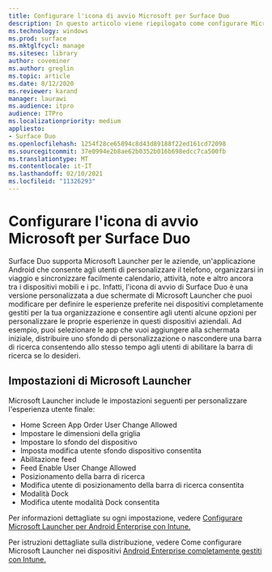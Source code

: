 ```yaml
---
title: Configurare l'icona di avvio Microsoft per Surface Duo
description: In questo articolo viene riepilogato come configurare Microsoft Launcher per i dispositivi gestiti in ambienti commerciali.
ms.technology: windows
ms.prod: surface
ms.mktglfcycl: manage
ms.sitesec: library
author: coveminer
ms.author: greglin
ms.topic: article
ms.date: 8/12/2020
ms.reviewer: karand
manager: laurawi
ms.audience: itpro
audience: ITPro
ms.localizationpriority: medium
appliesto:
- Surface Duo
ms.openlocfilehash: 1254f28ce65894c8d43d89188f22ed161cd72098
ms.sourcegitcommit: 37e0994e2b8ae62b0352b016b698edcc7ca500fb
ms.translationtype: MT
ms.contentlocale: it-IT
ms.lasthandoff: 02/10/2021
ms.locfileid: "11326293"
---
```

# Configurare l'icona di avvio Microsoft per Surface Duo

Surface Duo supporta Microsoft Launcher per le aziende, un'applicazione Android che consente agli utenti di personalizzare il telefono, organizzarsi in viaggio e sincronizzare facilmente calendario, attività, note e altro ancora tra i dispositivi mobili e i pc. Infatti, l'icona di avvio di Surface Duo è una versione personalizzata a due schermate di Microsoft Launcher che puoi modificare per definire le esperienze preferite nei dispositivi completamente gestiti per la tua organizzazione e consentire agli utenti alcune opzioni per personalizzare le proprie esperienze in questi dispositivi aziendali. Ad esempio, puoi selezionare le app che vuoi aggiungere alla schermata iniziale, distribuire uno sfondo di personalizzazione o nascondere una barra di ricerca consentendo allo stesso tempo agli utenti di abilitare la barra di ricerca se lo desideri.

## Impostazioni di Microsoft Launcher

Microsoft Launcher include le impostazioni seguenti per personalizzare l'esperienza utente finale:


- Home Screen App Order User Change Allowed
- Impostare le dimensioni della griglia
- Impostare lo sfondo del dispositivo
- Imposta modifica utente sfondo dispositivo consentita
- Abilitazione feed
- Feed Enable User Change Allowed
- Posizionamento della barra di ricerca
- Modifica utente di posizionamento della barra di ricerca consentita
- Modalità Dock
- Modifica utente modalità Dock consentita

Per informazioni dettagliate su ogni impostazione, vedere [Configurare Microsoft Launcher per Android Enterprise con Intune.](https://docs.microsoft.com/mem/intune/apps/configure-microsoft-launcher)

Per istruzioni dettagliate sulla distribuzione, vedere Come configurare Microsoft Launcher nei dispositivi [Android Enterprise completamente gestiti con Intune.](https://techcommunity.microsoft.com/t5/intune-customer-success/how-to-setup-microsoft-launcher-on-android-enterprise-fully/ba-p/1482134)
